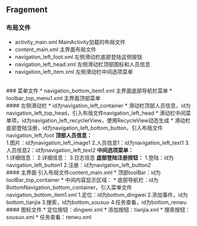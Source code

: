 ## Fragement  
### 布局文件  
* activity_main.xml  MainActivity加载的布局文件
* content_main.xml  主界面布局文件  
* navigation_left_foot.xml  左侧滑动栏底部登陆这侧按钮  
* navigation_left_head.xml  左侧滑动栏顶部图标和人员信息  
* navigation_left_item.xml  左侧滑动栏中间选项菜单  
<br/>
### 菜单文件  
* navigation_bottom_item1.xml  主界面底部导航栏菜单  
* toolbar_top_menu1.xml  主界面顶部菜单  
<br/>
#### 左侧滑动栏  
* id为navigation_left_container  
* 滑动栏顶部人员信息，id为navigation_left_top_head，引入布局文件navigation_left_head
* 滑动栏中间菜单项，id为navigation_left_recyclerView，使用RecycleView动态生成
* 滑动栏底部登陆注册，id为navigation_left_bottom_button，引入布局文件navigation_left_foot  
<strong>顶部人员信息：</strong><br/>
  1.图片：id为navigation_left_image1  
  2.人员信息1：id为navigation_left_text1  
  3.人员信息2：id为navigation_left_text2  
<strong>中间选项菜单：</strong><br/>
  1.详细信息：  
  2.详细信息：  
  3.日志信息  
<strong>底部登陆注册按钮：</strong>    
  1.登陆：id为navigation_left_button1  
  2.注册：id为navigation_left_button2
<br/>
#### 主界面
引入布局文件content_main.xml  
* 顶部toolBar：id为toolBar_top_container
* 中间内容显示区域：
* 底部导航栏：id为BottomNavigation_bottom_container，引入菜单文件navigation_bottom_item1.xml  
  1.定位：id为bottom_dingwei  
  2.添加事件，id为bottom_tianjia  
  3.搜索，id为bottom_sousuo  
  4.任务查看，id为bottom_renwu<br/>
#### 图标文件
* 定位按钮：dingwei.xml  
* 添加按钮：tianjia.xml  
* 搜索按钮：sousuo.xml  
* 任务查看：renwu.xml
